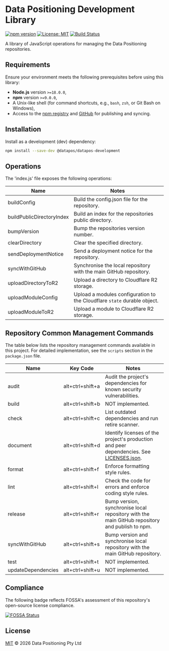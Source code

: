 # Data Positioning Development Library

[![npm version](https://img.shields.io/npm/v/@datapos/datapos-development.svg)](https://www.npmjs.com/package/@datapos/datapos-development)
[![License: MIT](https://img.shields.io/badge/License-MIT-blue.svg)](./LICENSE)
[![Build Status](https://img.shields.io/badge/build-passing-brightgreen.svg)](#)

A library of JavaScript operations for managing the Data Positioning repositories.

## Requirements

Ensure your environment meets the following prerequisites before using this library:

- **Node.js** version `>=18.0.0`,
- **npm** version `>=9.0.0`,
- A Unix-like shell (for command shortcuts, e.g., `bash`, `zsh`, or Git Bash on Windows),
- Access to the [npm registry](https://www.npmjs.com/) and [GitHub](https://github.com/) for publishing and syncing.

## Installation

Install as a development (dev) dependency:

```bash
npm install --save-dev @datapos/datapos-development
```

## Operations

The 'index.js' file exposes the following operations:

| Name                      | Notes                                                                    |
| ------------------------- | ------------------------------------------------------------------------ |
| buildConfig               | Build the config.json file for the repository.                           |
| buildPublicDirectoryIndex | Build an index for the repositories public directory.                    |
| bumpVersion               | Bump the repositories version number.                                    |
| clearDirectory            | Clear the specified directory.                                           |
| sendDeploymentNotice      | Send a deployment notice for the repository.                             |
| syncWithGitHub            | Synchronise the local repository with the main GitHub repository.        |
| uploadDirectoryToR2       | Upload a directory to Cloudflare R2 storage.                             |
| uploadModuleConfig        | Upload a modules configuration to the Cloudflare `state` durable object. |
| uploadModuleToR2          | Upload a module to Cloudflare R2 storage.                                |

## Repository Common Management Commands

The table below lists the repository management commands available in this project.
For detailed implementation, see the `scripts` section in the `package.json` file.

| Name               | Key Code         | Notes                                                                                                      |
| ------------------ | ---------------- | ---------------------------------------------------------------------------------------------------------- |
| audit              | alt+ctrl+shift+a | Audit the project's dependencies for known security vulnerabilities.                                       |
| build              | alt+ctrl+shift+b | NOT implemented.                                                                                           |
| check              | alt+ctrl+shift+c | List outdated dependencies and run retire scanner.                                                         |
| document           | alt+ctrl+shift+d | Identify licenses of the project's production and peer dependencies. See [LICENSES.json](./LICENSES.json). |
| format             | alt+ctrl+shift+f | Enforce formatting style rules.                                                                            |
| lint               | alt+ctrl+shift+l | Check the code for errors and enforce coding style rules.                                                  |
| release            | alt+ctrl+shift+r | Bump version, synchronise local repository with the main GitHub repository and publish to npm.             |
| syncWithGitHub     | alt+ctrl+shift+s | Bump version and synchronise local repository with the main GitHub repository.                             |
| test               | alt+ctrl+shift+t | NOT implemented.                                                                                           |
| updateDependencies | alt+ctrl+shift+u | NOT implemented.                                                                                           |

## Compliance

The following badge reflects FOSSA's assessment of this repository's open-source license compliance.

[![FOSSA Status](https://app.fossa.com/api/projects/git%2Bgithub.com%2Fdata-positioning%2Fdatapos-development.svg?type=large&issueType=license)](https://app.fossa.com/projects/git%2Bgithub.com%2Fdata-positioning%2Fdatapos-development?ref=badge_large&issueType=license)

## License

[MIT](./LICENSE) © 2026 Data Positioning Pty Ltd
